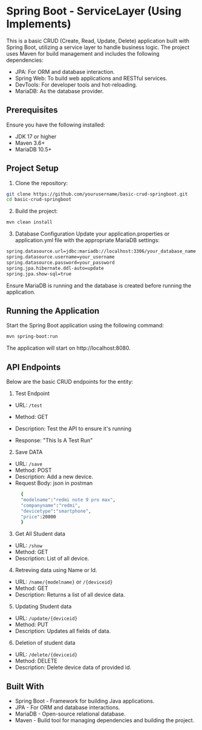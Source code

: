 # Spring Boot - ServiceLayer (Using Implements)
This is a basic CRUD (Create, Read, Update, Delete) application built with Spring Boot, utilizing a service layer to handle business logic. The project uses Maven for build management and includes the following dependencies:

- JPA: For ORM and database interaction.
- Spring Web: To build web applications and RESTful services.
- DevTools: For developer tools and hot-reloading.
- MariaDB: As the database provider.

## Prerequisites
Ensure you have the following installed:
- JDK 17 or higher
- Maven 3.6+
- MariaDB 10.5+

## Project Setup
1. Clone the repository:
```sh
git clone https://github.com/yourusername/basic-crud-springboot.git
cd basic-crud-springboot
```
2. Build the project:
```sh
mvn clean install
```
3. Database Configuration
Update your application.properties or application.yml file with the appropriate MariaDB settings:
```sh
spring.datasource.url=jdbc:mariadb://localhost:3306/your_database_name
spring.datasource.username=your_username
spring.datasource.password=your_password
spring.jpa.hibernate.ddl-auto=update
spring.jpa.show-sql=true
```
Ensure MariaDB is running and the database is created before running the application.

## Running the Application
Start the Spring Boot application using the following command:

```sh
mvn spring-boot:run
```
The application will start on http://localhost:8080.

## API Endpoints
Below are the basic CRUD endpoints for the entity:

1. Test Endpoint
- URL: `/test`

- Method: GET

- Description: Test the API to ensure it's running

- Response: "This Is A Test Run"

2. Save DATA
- URL: `/save`
- Method: POST
- Description: Add a new device.
- Request Body: json in postman
  ```sh
    {
    "modelname":"redmi note 9 pro max",
    "companyname":"redmi",
    "devicetype":"smartphone",
    "price":20000
    }

3. Get All Student data
- URL: `/show`
- Method: GET
- Description: List of all device.
  
4. Retreving data using Name or Id.
- URL: `/name/{modelname}` or `/{deviceid}`
- Method: GET
- Description: Returns a list of all device data.

5. Updating Student data
- URL: `/update/{deviceid}`
- Method: PUT
- Description: Updates all fields of data.

6. Deletion of student data
- URL: `/delete/{deviceid}`
- Method: DELETE
- Description: Delete device data of provided id.
  
## Built With
- Spring Boot - Framework for building Java applications.
- JPA - For ORM and database interactions.
- MariaDB - Open-source relational database.
- Maven - Build tool for managing dependencies and building the project.

